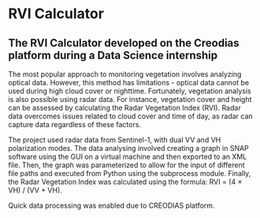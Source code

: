 # RVI Calculator
## The RVI Calculator developed on the Creodias platform during a Data Science internship

The most popular approach to monitoring vegetation involves analyzing optical data. However, this method has limitations - optical data cannot be used during high cloud cover or nighttime. Fortunately, vegetation analysis is also possible using radar data. For instance, vegetation cover and height can be assessed by calculating the Radar Vegetation Index (RVI). Radar data overcomes issues related to cloud cover and time of day, as radar can capture data regardless of these factors.

The project used radar data from Sentinel-1, with dual VV and VH polarization modes. The data analysing involved creating a graph in SNAP software using the GUI on a virtual machine and then exported to an XML file. Then, the graph was parameterized to allow for the input of different file paths and executed from Python using the subprocess module. Finally, the Radar Vegetation Index was calculated using the formula: RVI = (4 × VH) / (VV + VH).

Quick data processing was enabled due to CREODIAS platform. 
